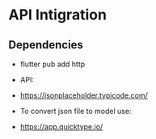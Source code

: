 # API Intigration

## Dependencies

- flutter pub add http

- API:
- https://jsonplaceholder.typicode.com/
- To convert json file to model use:
- https://app.quicktype.io/


